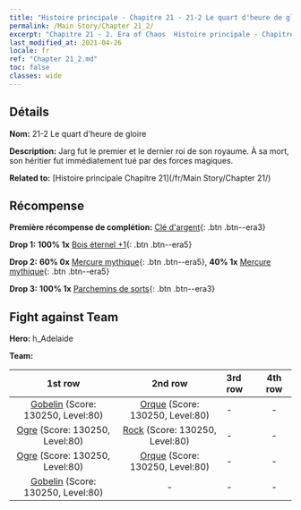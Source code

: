 ```yaml
---
title: "Histoire principale - Chapitre 21 - 21-2 Le quart d'heure de gloire"
permalink: /Main Story/Chapter 21_2/
excerpt: "Chapitre 21 - 2. Era of Chaos  Histoire principale - Chapitre 21_2. 21-2 Le quart d'heure de gloire"
last_modified_at: 2021-04-26
locale: fr
ref: "Chapter 21_2.md"
toc: false
classes: wide
---
```


## Détails

 **Nom:** 21-2 Le quart d'heure de gloire

 **Description:** Jarg fut le premier et le dernier roi de son royaume. À sa mort, son héritier fut immédiatement tué par des forces magiques.

 **Related to:** [Histoire principale Chapitre 21](/fr/Main Story/Chapter 21/)

## Récompense

 **Première récompense de complétion:** [Clé d'argent](/ItemsFR/con_693/){: .btn .btn--era3}

 **Drop 1:** **100% 1x** [Bois éternel +1](/ItemsFR/mat_69/){: .btn .btn--era5}

 **Drop 2:** **60% 0x** [Mercure mythique](/ItemsFR/mat_63/){: .btn .btn--era5}, **40% 1x** [Mercure mythique](/ItemsFR/mat_63/){: .btn .btn--era5}

 **Drop 3:** **100% 1x** [Parchemins de sorts](/ItemsFR/con_694/){: .btn .btn--era3}


## Fight against Team
 **Hero:** h_Adelaide

 **Team:**


  | 1st row | 2nd row | 3rd row | 4th row |
  |:----:|:----:|:----|:----:|
  | [Gobelin](/fr/units/Goblin/) (Score: 130250, Level:80)  | [Orque](/fr/units/Orc/) (Score: 130250, Level:80)  | - | - |
  | [Ogre](/fr/units/Ogre/) (Score: 130250, Level:80)  | [Rock](/fr/units/Roc/) (Score: 130250, Level:80)  | - | - |
  | [Ogre](/fr/units/Ogre/) (Score: 130250, Level:80)  | [Orque](/fr/units/Orc/) (Score: 130250, Level:80)  | - | - |
  | [Gobelin](/fr/units/Goblin/) (Score: 130250, Level:80)  | - | - | - |


